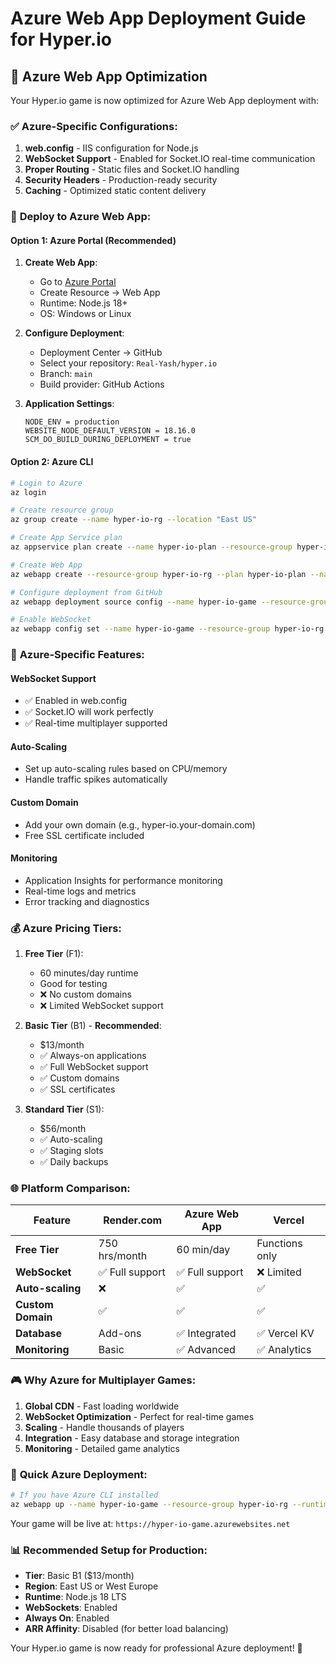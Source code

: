 # Azure Web App Deployment Guide for Hyper.io

## 🚀 Azure Web App Optimization

Your Hyper.io game is now optimized for Azure Web App deployment with:

### ✅ **Azure-Specific Configurations:**

1. **web.config** - IIS configuration for Node.js
2. **WebSocket Support** - Enabled for Socket.IO real-time communication
3. **Proper Routing** - Static files and Socket.IO handling
4. **Security Headers** - Production-ready security
5. **Caching** - Optimized static content delivery

### 🎯 **Deploy to Azure Web App:**

#### Option 1: Azure Portal (Recommended)
1. **Create Web App**:
   - Go to [Azure Portal](https://portal.azure.com)
   - Create Resource → Web App
   - Runtime: Node.js 18+ 
   - OS: Windows or Linux

2. **Configure Deployment**:
   - Deployment Center → GitHub
   - Select your repository: `Real-Yash/hyper.io`
   - Branch: `main`
   - Build provider: GitHub Actions

3. **Application Settings**:
   ```
   NODE_ENV = production
   WEBSITE_NODE_DEFAULT_VERSION = 18.16.0
   SCM_DO_BUILD_DURING_DEPLOYMENT = true
   ```

#### Option 2: Azure CLI
```bash
# Login to Azure
az login

# Create resource group
az group create --name hyper-io-rg --location "East US"

# Create App Service plan
az appservice plan create --name hyper-io-plan --resource-group hyper-io-rg --sku B1 --is-linux

# Create Web App
az webapp create --resource-group hyper-io-rg --plan hyper-io-plan --name hyper-io-game --runtime "NODE|18-lts"

# Configure deployment from GitHub
az webapp deployment source config --name hyper-io-game --resource-group hyper-io-rg --repo-url https://github.com/Real-Yash/hyper.io --branch main --manual-integration

# Enable WebSocket
az webapp config set --name hyper-io-game --resource-group hyper-io-rg --web-sockets-enabled true
```

### 🔧 **Azure-Specific Features:**

#### **WebSocket Support**
- ✅ Enabled in web.config
- ✅ Socket.IO will work perfectly
- ✅ Real-time multiplayer supported

#### **Auto-Scaling**
- Set up auto-scaling rules based on CPU/memory
- Handle traffic spikes automatically

#### **Custom Domain**
- Add your own domain (e.g., hyper-io.your-domain.com)
- Free SSL certificate included

#### **Monitoring**
- Application Insights for performance monitoring
- Real-time logs and metrics
- Error tracking and diagnostics

### 💰 **Azure Pricing Tiers:**

1. **Free Tier** (F1):
   - 60 minutes/day runtime
   - Good for testing
   - ❌ No custom domains
   - ❌ Limited WebSocket support

2. **Basic Tier** (B1) - **Recommended**:
   - $13/month
   - ✅ Always-on applications
   - ✅ Full WebSocket support
   - ✅ Custom domains
   - ✅ SSL certificates

3. **Standard Tier** (S1):
   - $56/month
   - ✅ Auto-scaling
   - ✅ Staging slots
   - ✅ Daily backups

### 🌐 **Platform Comparison:**

| Feature | Render.com | Azure Web App | Vercel |
|---------|------------|---------------|--------|
| **Free Tier** | 750 hrs/month | 60 min/day | Functions only |
| **WebSocket** | ✅ Full support | ✅ Full support | ❌ Limited |
| **Auto-scaling** | ❌ | ✅ | ✅ |
| **Custom Domain** | ✅ | ✅ | ✅ |
| **Database** | Add-ons | ✅ Integrated | ✅ Vercel KV |
| **Monitoring** | Basic | ✅ Advanced | ✅ Analytics |

### 🎮 **Why Azure for Multiplayer Games:**

1. **Global CDN** - Fast loading worldwide
2. **WebSocket Optimization** - Perfect for real-time games
3. **Scaling** - Handle thousands of players
4. **Integration** - Easy database and storage integration
5. **Monitoring** - Detailed game analytics

### 🚀 **Quick Azure Deployment:**

```bash
# If you have Azure CLI installed
az webapp up --name hyper-io-game --resource-group hyper-io-rg --runtime "NODE|18-lts"
```

Your game will be live at: `https://hyper-io-game.azurewebsites.net`

### 📊 **Recommended Setup for Production:**

- **Tier**: Basic B1 ($13/month)
- **Region**: East US or West Europe
- **Runtime**: Node.js 18 LTS
- **WebSockets**: Enabled
- **Always On**: Enabled
- **ARR Affinity**: Disabled (for better load balancing)

Your Hyper.io game is now ready for professional Azure deployment! 🎉

